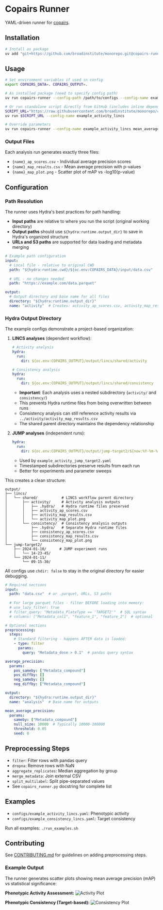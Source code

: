 # Copairs Runner

YAML-driven runner for [copairs](https://github.com/broadinstitute/copairs).

## Installation

```bash
# Install as package
uv add "git+https://github.com/broadinstitute/monorepo.git@copairs-runner#subdirectory=libs/copairs_runner"
```

## Usage

```bash
# Set environment variables if used in config
export COPAIRS_DATA=. COPAIRS_OUTPUT=.

# As installed package (need to specify config path)
uv run copairs-runner --config-path /path/to/configs --config-name example_activity_lincs

# Or run standalone script directly from GitHub (includes inline dependencies)
SCRIPT_URL="https://raw.githubusercontent.com/broadinstitute/monorepo/copairs-runner/libs/copairs_runner/src/copairs_runner/copairs_runner.py"
uv run $SCRIPT_URL --config-name example_activity_lincs

# Override parameters
uv run copairs-runner --config-name example_activity_lincs mean_average_precision.params.null_size=50000
```

### Output Files

Each analysis run generates exactly three files:
- `{name}_ap_scores.csv` - Individual average precision scores
- `{name}_map_results.csv` - Mean average precision with p-values
- `{name}_map_plot.png` - Scatter plot of mAP vs -log10(p-value)

## Configuration

### Path Resolution

The runner uses Hydra's best practices for path handling:

- **Input paths** are relative to where you run the script (original working directory)
- **Output paths** should use `${hydra:runtime.output_dir}` to save in Hydra's organized structure
- **URLs and S3 paths** are supported for data loading and metadata merging

```yaml
# Example path configuration
input:
  # Local file - relative to original CWD
  path: "${hydra:runtime.cwd}/${oc.env:COPAIRS_DATA}/input/data.csv"
  
  # URL - no changes needed
  path: "https://example.com/data.parquet"

output:
  # Output directory and base name for all files
  directory: "${hydra:runtime.output_dir}"
  name: "activity"  # Creates: activity_ap_scores.csv, activity_map_results.csv, activity_map_plot.png
```

### Hydra Output Directory

The example configs demonstrate a project-based organization:

1. **LINCS analyses** (dependent workflow):
   ```yaml
   # Activity analysis
   hydra:
     run:
       dir: ${oc.env:COPAIRS_OUTPUT}/output/lincs/shared/activity
   
   # Consistency analysis
   hydra:
     run:
       dir: ${oc.env:COPAIRS_OUTPUT}/output/lincs/shared/consistency
   ```
   - **Important**: Each analysis uses a nested subdirectory (`activity/` and `consistency/`)
   - This prevents Hydra runtime files from being overwritten between runs
   - Consistency analysis can still reference activity results via `../activity/activity_map_results.csv`
   - The shared parent directory maintains the dependency relationship

2. **JUMP analyses** (independent runs):
   ```yaml
   hydra:
     run:
       dir: ${oc.env:COPAIRS_OUTPUT}/output/jump-target2/${now:%Y-%m-%d}/${now:%H-%M-%S}
   ```
   - Used by `example_activity_jump_target2.yaml`
   - Timestamped subdirectories preserve results from each run
   - Better for experiments and parameter sweeps

This creates a clean structure:
```
output/
├── lincs/
│   └── shared/           # LINCS workflow parent directory
│       ├── activity/     # Activity analysis outputs
│       │   ├── .hydra/   # Hydra runtime files preserved
│       │   ├── activity_ap_scores.csv
│       │   ├── activity_map_results.csv
│       │   └── activity_map_plot.png
│       └── consistency/  # Consistency analysis outputs
│           ├── .hydra/   # Separate Hydra runtime files
│           ├── consistency_ap_scores.csv
│           ├── consistency_map_results.csv
│           └── consistency_map_plot.png
└── jump-target2/
    ├── 2024-01-10/      # JUMP experiment runs
    │   └── 14-23-45/
    └── 2024-01-11/
        └── 09-15-30/
```

All configs use `chdir: false` to stay in the original directory for easier debugging.

```yaml
# Required sections
input:
  path: "data.csv"  # or .parquet, URLs, S3 paths
  
  # For large parquet files - filter BEFORE loading into memory:
  # use_lazy_filter: true
  # filter_query: "Metadata_PlateType == 'TARGET2'"  # SQL syntax
  # columns: ["Metadata_col1", "feature_1", "feature_2"]  # optional

# Optional sections
preprocessing:
  steps:
    # Standard filtering - happens AFTER data is loaded:
    - type: filter
      params:
        query: "Metadata_dose > 0.1"  # pandas query syntax

average_precision:
  params:
    pos_sameby: ["Metadata_compound"]
    pos_diffby: []
    neg_sameby: []
    neg_diffby: ["Metadata_compound"]

output:
  directory: "${hydra:runtime.output_dir}"
  name: "analysis"  # Base name for outputs

mean_average_precision:
  params:
    sameby: ["Metadata_compound"]
    null_size: 10000  # Typically 10000-100000
    threshold: 0.05
    seed: 0
```

## Preprocessing Steps

- `filter`: Filter rows with pandas query
- `dropna`: Remove rows with NaN
- `aggregate_replicates`: Median aggregation by group
- `merge_metadata`: Join external CSV
- `split_multilabel`: Split pipe-separated values
- See `copairs_runner.py` docstring for complete list

## Examples

- `configs/example_activity_lincs.yaml`: Phenotypic activity
- `configs/example_consistency_lincs.yaml`: Target consistency

Run all examples: `./run_examples.sh`

## Contributing

See [CONTRIBUTING.md](CONTRIBUTING.md) for guidelines on adding preprocessing steps.

### Example Output

The runner generates scatter plots showing mean average precision (mAP) vs statistical significance:

**Phenotypic Activity Assessment:**
![Activity Plot](examples/example_activity_plot.png)

**Phenotypic Consistency (Target-based):**
![Consistency Plot](examples/example_consistency_plot.png)
